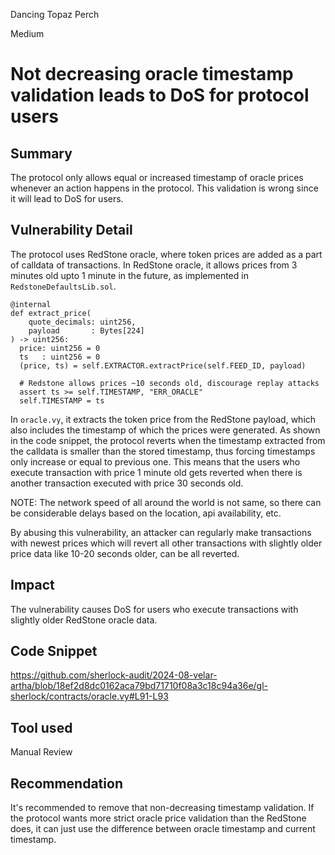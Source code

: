 Dancing Topaz Perch

Medium

# Not decreasing oracle timestamp validation leads to DoS for protocol users

## Summary
The protocol only allows equal or increased timestamp of oracle prices whenever an action happens in the protocol.
This validation is wrong since it will lead to DoS for users.

## Vulnerability Detail
The protocol uses RedStone oracle, where token prices are added as a part of calldata of transactions.
In RedStone oracle, it allows prices from 3 minutes old upto 1 minute in the future, as implemented in `RedstoneDefaultsLib.sol`.

```vyper
@internal
def extract_price(
    quote_decimals: uint256,
    payload       : Bytes[224]
) -> uint256:
  price: uint256 = 0
  ts   : uint256 = 0
  (price, ts) = self.EXTRACTOR.extractPrice(self.FEED_ID, payload)

  # Redstone allows prices ~10 seconds old, discourage replay attacks
  assert ts >= self.TIMESTAMP, "ERR_ORACLE"
  self.TIMESTAMP = ts
```

In `oracle.vy`, it extracts the token price from the RedStone payload, which also includes the timestamp of which the prices were generated.
As shown in the code snippet, the protocol reverts when the timestamp extracted from the calldata is smaller than the stored timestamp, thus forcing timestamps only increase or equal to previous one.
This means that the users who execute transaction with price 1 minute old gets reverted when there is another transaction executed with price 30 seconds old.

NOTE: The network speed of all around the world is not same, so there can be considerable delays based on the location, api availability, etc.

By abusing this vulnerability, an attacker can regularly make transactions with newest prices which will revert all other transactions with slightly older price data like 10-20 seconds older, can be all reverted.

## Impact
The vulnerability causes DoS for users who execute transactions with slightly older RedStone oracle data.

## Code Snippet
https://github.com/sherlock-audit/2024-08-velar-artha/blob/18ef2d8dc0162aca79bd71710f08a3c18c94a36e/gl-sherlock/contracts/oracle.vy#L91-L93

## Tool used
Manual Review

## Recommendation
It's recommended to remove that non-decreasing timestamp validation.
If the protocol wants more strict oracle price validation than the RedStone does, it can just use the difference between oracle timestamp and current timestamp.
